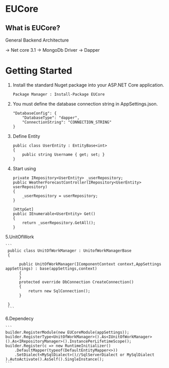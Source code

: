 # EUCore

## What is EUCore?

General Backend Architecture

-> Net core 3.1
-> MongoDb Driver
-> Dapper

# Getting Started #

1. Install the standard Nuget package into your ASP.NET Core application.

    ```
    Package Manager : Install-Package EUCore
    ```
    
2. You must define the database connection string in AppSettings.json.

    ```
    "DatabaseConfig": {
        "DatabaseType": "dapper",
        "ConnectionString": "CONNECTION_STRING"
    }
    ```

3. Define Entity

    ```
    public class UserEntity : EntityBase<int>
    {
        public string Username { get; set; }
    }
    ```    

4. Start using

    ```
    private IRepository<UserEntity> _userRepository;
    public WeatherForecastController(IRepository<UserEntity> userRepository)
    {
        _userRepository = userRepository;
    }

    [HttpGet]
    public IEnumerable<UserEntity> Get()
    {
        return _userRepository.GetAll();
    }
    ```
    
5.UnitOfWork

    ``` 
     public class UnitOfWorkManager : UnitofWorkManagerBase
     {

          public UnitOfWorkManager(IComponentContext context,AppSettings appSettings) : base(appSettings,context)
          {
          }
          protected override DbConnection CreateConnection()
          {
              return new SqlConnection();
          }

     }
     ```     
   
6.Dependecy

    ```
    builder.RegisterModule(new EUCoreModule(appSettings));
    builder.RegisterType<UnitOfWorkManager>().As<IUnitOfWorkManager>().As<IRepositoryManager>().InstancePerLifetimeScope();
    builder.Register(c => new RuntimeInitializer()
        .DefaultMapper(typeof(DefaultEntityMapper<>))
        .SetDialect<MySqlDialect>()//SqlServerDialect or MySqlDialect
    ).AutoActivate().AsSelf().SingleInstance();
    ```
